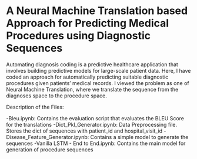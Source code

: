 # A Neural Machine Translation based Approach for Predicting Medical Procedures using Diagnostic Sequences

Automating diagnosis coding is a predictive healthcare application that involves building predictive models for large-scale patient data. Here, I have coded an approach for automatically predicting suitable diagnostic procedures given patients’ medical records. I viewed the problem as one of Neural Machine Translation, where we translate the sequence from the diagnoses space to the procedure space.

Description of the Files:

-Bleu.ipynb: Contains the evaluation script that evaluates the BLEU Score for the translations
-Dict_Pkl_Generator.ipynb: Data Preprocessing file. Stores the dict of sequences with patient_id and hospital_visit_id
-Disease_Feature_Generator.ipynb: Contains a simple model to generate the sequences
-Vanilla LSTM - End to End.ipynb: Contains the main model for generation of procedure sequences
